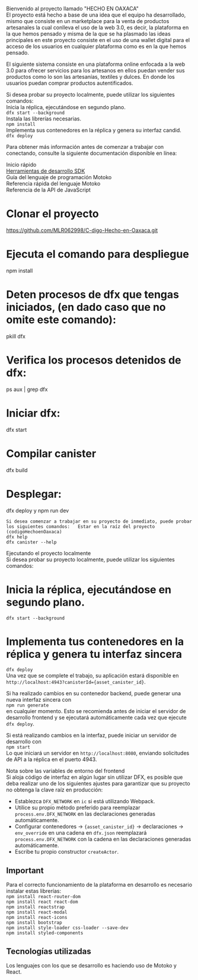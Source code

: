 Bienvenido al proyecto llamado "HECHO EN OAXACA"  
El proyecto está hecho a base de una idea que el equipo ha desarrollado, mismo que consiste en un marketplace para la venta de productos artesanales la cual conlleva el uso de la web 3.0, es decir, la plataforma en la que hemos pensado y misma de la que se ha plasmado las ideas principales en este proyecto consiste en el uso de una wallet digital para el acceso de los usuarios en cualquier plataforma como es en la que hemos pensado.  

El siguiente sistema consiste en una plataforma online enfocada a la web 3.0 para ofrecer servicios para los artesanos en ellos puedan vender sus productos como lo son las artesanías, textiles y dulces. En donde los usuarios puedan comprar productos autentificados.  

Si desea probar su proyecto localmente, puede utilizar los siguientes comandos:  
Inicia la réplica, ejecutándose en segundo plano.  
`dfx start --background`  
Instala las librerías necesarias.  
`npm install`  
Implementa sus contenedores en la réplica y genera su interfaz candid.  
`dfx deploy`  

Para obtener más información antes de comenzar a trabajar con conectando, consulte la siguiente documentación disponible en línea:  

Inicio rápido  
[Herramientas de desarrollo SDK](https://internetcomputer.org/docs/current/developer-docs/build/install-upgrade-remove)  
Guía del lenguaje de programación Motoko  
Referencia rápida del lenguaje Motoko  
Referencia de la API de JavaScript  
# Clonar el proyecto

https://github.com/MLR062998/C-digo-Hecho-en-Oaxaca.git
# Ejecuta el comando para despliegue

npm install
# Deten procesos de dfx que tengas iniciados, (en dado caso que no omite este comando):

pkill dfx
# Verifica los procesos detenidos de dfx:

ps aux | grep dfx
# Iniciar dfx:

dfx start
# Compilar canister

dfx build
# Desplegar:
dfx deploy y npm run dev

`Si desea comenzar a trabajar en su proyecto de inmediato, puede probar los siguientes comandos:  
Estar en la raíz del proyecto (codigoHechoenOaxaca)`  
`dfx help`  
`dfx canister --help`  

Ejecutando el proyecto localmente  
Si desea probar su proyecto localmente, puede utilizar los siguientes comandos:  

# Inicia la réplica, ejecutándose en segundo plano.  
`dfx start --background`

# Implementa tus contenedores en la réplica y genera tu interfaz sincera  
`dfx deploy`  
Una vez que se complete el trabajo, su aplicación estará disponible en `http://localhost:4943?canisterId={asset_canister_id}`.  

Si ha realizado cambios en su contenedor backend, puede generar una nueva interfaz sincera con  
`npm run generate`  
en cualquier momento. Esto se recomienda antes de iniciar el servidor de desarrollo frontend y se ejecutará automáticamente cada vez que ejecute `dfx deploy`.

Si está realizando cambios en la interfaz, puede iniciar un servidor de desarrollo con  
`npm start`  
Lo que iniciará un servidor en `http://localhost:8080`, enviando solicitudes de API a la réplica en el puerto 4943.  

Nota sobre las variables de entorno del frontend  
Si aloja código de interfaz en algún lugar sin utilizar DFX, es posible que deba realizar uno de los siguientes ajustes para garantizar que su proyecto no obtenga la clave raíz en producción:  

- Establezca `DFX_NETWORK` en `ic` si está utilizando Webpack.  
- Utilice su propio método preferido para reemplazar `process.env.DFX_NETWORK` en las declaraciones generadas automáticamente.  
- Configurar contenedores -> `{asset_canister_id}` -> declaraciones -> `env_override` en una cadena en `dfx.json` reemplazará `process.env.DFX_NETWORK` con la cadena en las declaraciones generadas automáticamente.  
- Escribe tu propio constructor `createActor`.  

## Important
Para el correcto funcionamiento de la plataforma en desarrollo es necesario instalar estas librerías:  
`npm install react-router-dom`  
`npm install react react-dom`  
`npm install reactstrap`  
`npm install react-modal`  
`npm install react-icons`  
`npm install bootstrap`  
`npm install style-loader css-loader --save-dev`  
`npm install styled-components`

## Tecnologías utilizadas
Los lenguajes con los que se desarrollo es haciendo uso de Motoko y React.


